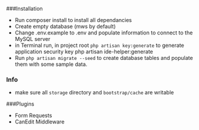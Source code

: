 ###Installation

- Run composer install to install all dependancies
- Create empty database (mws by default) 
- Change .env.example to .env and populate information to connect to the MySQL server
- in Terminal run, in project root `php artisan key:generate` to generate application security key
php artisan ide-helper:generate
- Run `php artisan migrate --seed` to create database tables and populate them with some sample data. 

### Info
- make sure all `storage` directory and `bootstrap/cache` are writable

###Plugins

- Form Requests
- CanEdit Middleware
